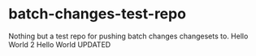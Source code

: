 # batch-changes-test-repo
Nothing but a test repo for pushing batch changes changesets to.
Hello World 2
Hello World UPDATED
